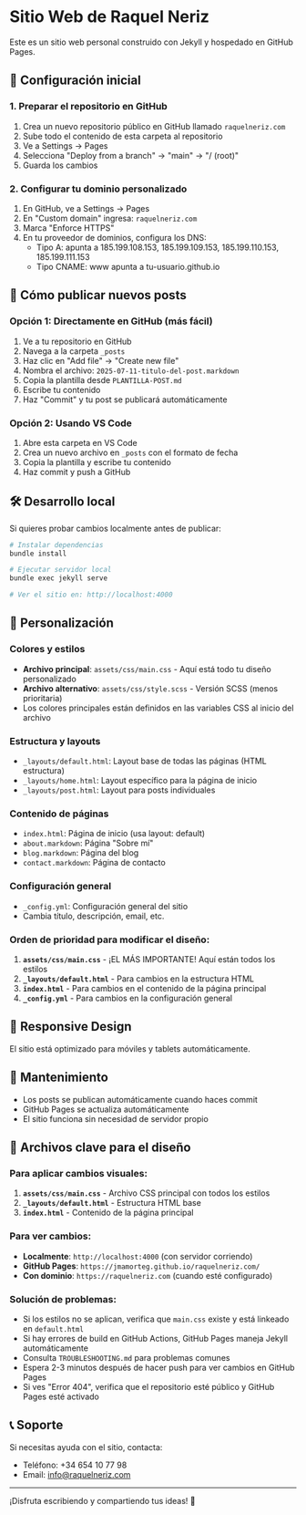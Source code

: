 # Sitio Web de Raquel Neriz

Este es un sitio web personal construido con Jekyll y hospedado en GitHub Pages.

## 🚀 Configuración inicial

### 1. Preparar el repositorio en GitHub

1. Crea un nuevo repositorio público en GitHub llamado `raquelneriz.com`
2. Sube todo el contenido de esta carpeta al repositorio
3. Ve a Settings → Pages
4. Selecciona "Deploy from a branch" → "main" → "/ (root)"
5. Guarda los cambios

### 2. Configurar tu dominio personalizado

1. En GitHub, ve a Settings → Pages
2. En "Custom domain" ingresa: `raquelneriz.com`
3. Marca "Enforce HTTPS"
4. En tu proveedor de dominios, configura los DNS:
   - Tipo A: apunta a 185.199.108.153, 185.199.109.153, 185.199.110.153, 185.199.111.153
   - Tipo CNAME: www apunta a tu-usuario.github.io

## 📝 Cómo publicar nuevos posts

### Opción 1: Directamente en GitHub (más fácil)
1. Ve a tu repositorio en GitHub
2. Navega a la carpeta `_posts`
3. Haz clic en "Add file" → "Create new file"
4. Nombra el archivo: `2025-07-11-titulo-del-post.markdown`
5. Copia la plantilla desde `PLANTILLA-POST.md`
6. Escribe tu contenido
7. Haz "Commit" y tu post se publicará automáticamente

### Opción 2: Usando VS Code
1. Abre esta carpeta en VS Code
2. Crea un nuevo archivo en `_posts` con el formato de fecha
3. Copia la plantilla y escribe tu contenido
4. Haz commit y push a GitHub

## 🛠️ Desarrollo local

Si quieres probar cambios localmente antes de publicar:

```bash
# Instalar dependencias
bundle install

# Ejecutar servidor local
bundle exec jekyll serve

# Ver el sitio en: http://localhost:4000
```

## 🎨 Personalización

### Colores y estilos
- **Archivo principal**: `assets/css/main.css` - Aquí está todo tu diseño personalizado
- **Archivo alternativo**: `assets/css/style.scss` - Versión SCSS (menos prioritaria)
- Los colores principales están definidos en las variables CSS al inicio del archivo

### Estructura y layouts
- `_layouts/default.html`: Layout base de todas las páginas (HTML estructura)
- `_layouts/home.html`: Layout específico para la página de inicio
- `_layouts/post.html`: Layout para posts individuales

### Contenido de páginas
- `index.html`: Página de inicio (usa layout: default)
- `about.markdown`: Página "Sobre mí"
- `blog.markdown`: Página del blog
- `contact.markdown`: Página de contacto

### Configuración general
- `_config.yml`: Configuración general del sitio
- Cambia título, descripción, email, etc.

### Orden de prioridad para modificar el diseño:
1. **`assets/css/main.css`** - ¡EL MÁS IMPORTANTE! Aquí están todos los estilos
2. **`_layouts/default.html`** - Para cambios en la estructura HTML
3. **`index.html`** - Para cambios en el contenido de la página principal
4. **`_config.yml`** - Para cambios en la configuración general

## 📱 Responsive Design

El sitio está optimizado para móviles y tablets automáticamente.

## 🔧 Mantenimiento

- Los posts se publican automáticamente cuando haces commit
- GitHub Pages se actualiza automáticamente
- El sitio funciona sin necesidad de servidor propio

## 🎯 Archivos clave para el diseño

### Para aplicar cambios visuales:
1. **`assets/css/main.css`** - Archivo CSS principal con todos los estilos
2. **`_layouts/default.html`** - Estructura HTML base
3. **`index.html`** - Contenido de la página principal

### Para ver cambios:
- **Localmente**: `http://localhost:4000` (con servidor corriendo)
- **GitHub Pages**: `https://jmamorteg.github.io/raquelneriz.com/`
- **Con dominio**: `https://raquelneriz.com` (cuando esté configurado)

### Solución de problemas:
- Si los estilos no se aplican, verifica que `main.css` existe y está linkeado en `default.html`
- Si hay errores de build en GitHub Actions, GitHub Pages maneja Jekyll automáticamente
- Consulta `TROUBLESHOOTING.md` para problemas comunes
- Espera 2-3 minutos después de hacer push para ver cambios en GitHub Pages
- Si ves "Error 404", verifica que el repositorio esté público y GitHub Pages esté activado

## 📞 Soporte

Si necesitas ayuda con el sitio, contacta:
- Teléfono: +34 654 10 77 98
- Email: info@raquelneriz.com

---

¡Disfruta escribiendo y compartiendo tus ideas! 🌟
